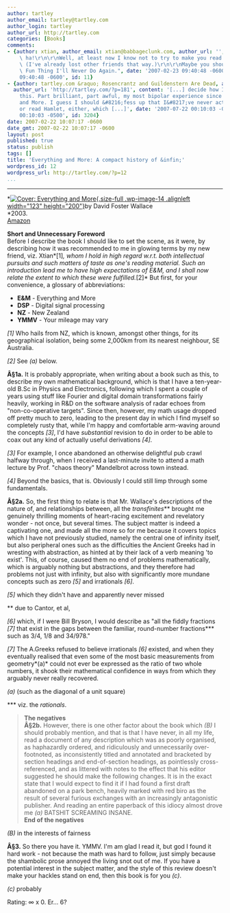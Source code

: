 ```yaml
---
author: tartley
author_email: tartley@tartley.com
author_login: tartley
author_url: http://tartley.com
categories: [Books]
comments:
- {author: xtian, author_email: xtian@babbageclunk.com, author_url: '', content: "Ha\
    \ ha!\r\n\r\nWell, at least now I know not to try to make you read Infinite Jest.\
    \ (I've already lost other friends that way.)\r\n\r\nMaybe you should try A Supposedly\
    \ Fun Thing I'll Never Do Again.", date: '2007-02-23 09:40:48 -0600', date_gmt: '2007-02-23
    09:40:48 -0600', id: 11}
- {author: tartley.com &raquo; Rosencrantz and Guildenstern Are Dead, author_email: '',
  author_url: 'http://tartley.com/?p=181', content: '[...] decide how I feel about
    this. Part brilliant, part awful, my most bipolar experience since Everything
    and More. I guess I should &#8216;fess up that I&#8217;ve never actually seen
    or read Hamlet, either, which [...]', date: '2007-07-22 00:10:03 -0500', date_gmt: '2007-07-22
    00:10:03 -0500', id: 3204}
date: 2007-02-22 10:07:17 -0600
date_gmt: 2007-02-22 10:07:17 -0600
layout: post
published: true
status: publish
tags: []
title: 'Everything and More: A compact history of &infin;'
wordpress_id: 12
wordpress_url: http://tartley.com/?p=12
...
```

---

*[![Cover: Everything and
More](http://tartley.com/wp-content/uploads/2007/02/everything-and-more.jpg){.size-full
.wp-image-14 .alignleft width="123"
height="200"}](http://tartley.com/wp-content/uploads/2007/02/everything-and-more.jpg)by
David Foster Wallace\
*2003.\
[Amazon](http://www.amazon.co.uk/Everything-More-Compact-History-Infinity/dp/0753818825)

**Short and Unnecessary Foreword**\
Before I describe the book I should like to set the scene, as it were,
by describing how it was recommended to me in glowing terms by my new
friend, viz. Xtian*\[1\]*, whom I hold in high regard w.r.t. both
intellectual pursuits and such matters of taste as one's reading
material. Such an introduction lead me to have high expectations of E&M,
and I shall now relate the extent to which these were fulfilled.*\[2\]*
But first, for your convenience, a glossary of abbreviations:

-   **E&M** - Everything and More
-   **DSP** - Digital signal processing
-   **NZ** - New Zealand
-   **YMMV** - Your mileage may vary

*\[1\]* Who hails from NZ, which is known, amongst other things, for its
geographical isolation, being some 2,000km from its nearest neighbour,
SE Australia.

*\[2\]* See *(a)* below.

**Â§1a.** It is probably appropriate, when writing about a book such as
this, to describe my own mathematical background, which is that I have a
ten-year-old B.Sc in Physics and Electronics, following which I spent a
couple of years using stuff like Fourier and digital domain
transformations fairly heavily, working in R&D on the software analysis
of radar echoes from "non-co-operative targets". Since then, however, my
math usage dropped off pretty much to zero, leading to the present day
in which I find myself so completely rusty that, while I'm happy and
comfortable arm-waving around the concepts *\[3\]*, I'd have
*substantial* revision to do in order to be able to coax out any kind of
actually useful derivations *\[4\]*.

*\[3\]* For example, I once abandoned an otherwise delightful pub crawl
halfway through, when I received a last-minute invite to attend a math
lecture by Prof. "chaos theory" Mandelbrot across town instead.

*\[4\]* Beyond the basics, that is. Obviously I could still limp through
some fundamentals.

**Â§2a.** So, the first thing to relate is that Mr. Wallace's
descriptions of the nature of, and relationships between, all the
*transfinites*\*\* brought me genuinely thrilling moments of
heart-racing excitement and revelatory wonder - not once, but several
times. The subject matter is indeed a captivating one, and made all the
more so for me because it covers topics which I have not previously
studied, namely the central one of infinity itself, but also peripheral
ones such as the difficulties the Ancient Greeks had in wresting with
abstraction, as hinted at by their lack of a verb meaning 'to exist'.
This, of course, caused them no end of problems mathematically, which is
arguably nothing but abstractions, and they therefore had problems not
just with infinity, but also with significantly more mundane concepts
such as zero *\[5\]* and irrationals *\[6\]*.

*\[5\]* which they didn't have and apparently never missed

\*\* due to Cantor, et al,

*\[6\]* which, if I were Bill Bryson, I would describe as "all the
fiddly fractions *\[7\]* that exist in the gaps between the familiar,
round-number fractions\*\*\* such as 3/4, 1/8 and 34/978."

*\[7\]* The A.Greeks refused to believe irrationals *\[6\]* existed, and
when they eventually realised that even some of the most basic
measurements from geometry*(a)* could not ever be expressed as the ratio
of two whole numbers, it shook their mathematical confidence in ways
from which they arguably never really recovered.

*(a)* (such as the diagonal of a unit square)

\*\*\* viz. the *rationals*.

> **The negatives**\
> **Â§2b.** However, there is one other factor about the book which
> *(B)* I should probably mention, and that is that I have never, in all
> my life, read a document of any description which was as poorly
> organised, as haphazardly ordered, and ridiculously and unnecessarily
> over-footnoted, as inconsistently titled and annotated and bracketed
> by section headings and end-of-section headings, as pointlessly
> cross-referenced, and as littered with notes to the effect that his
> editor suggested he should make the following changes. It is in the
> exact state that I would expect to find it if I had found a first
> draft abandoned on a park bench, heavily marked with red biro as the
> result of several furious exchanges with an increasingly antagonistic
> publisher. And reading an entire paperback of this idiocy almost drove
> me *(a)* BATSHIT SCREAMING INSANE.\
> **End of the negatives**

*(B)* in the interests of fairness

**Â§3.** So there you have it. YMMV. I'm am glad I read it, but god I
found it hard work - not because the math was hard to follow, just
simply because the shambolic prose annoyed the living snot out of me. If
you have a potential interest in the subject matter, and the style of
this review doesn't make your hackles stand on end, then this book is
for you *(c)*.

*(c)* probably

Rating: ∞ x 0. Er... 6?
